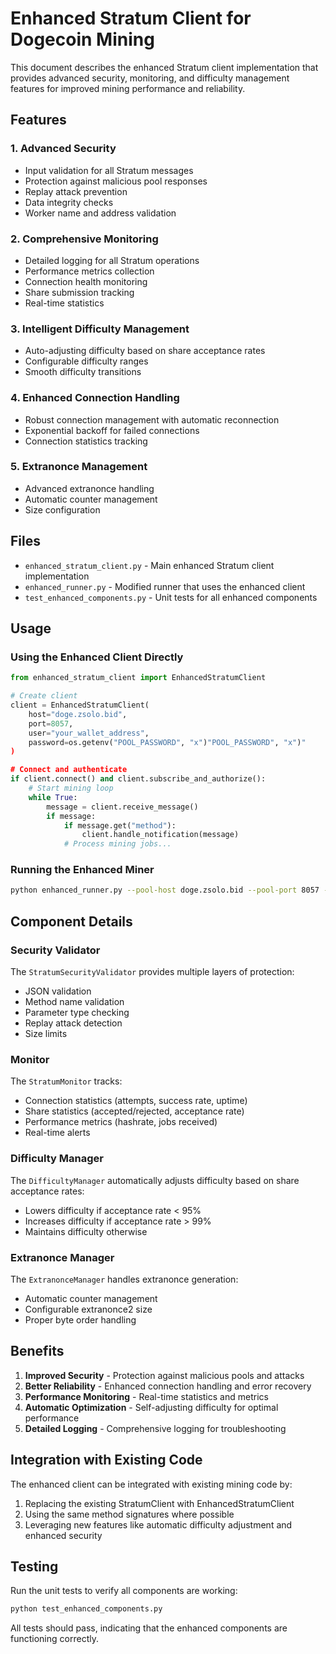 # Enhanced Stratum Client for Dogecoin Mining

This document describes the enhanced Stratum client implementation that provides advanced security, monitoring, and difficulty management features for improved mining performance and reliability.

## Features

### 1. Advanced Security
- Input validation for all Stratum messages
- Protection against malicious pool responses
- Replay attack prevention
- Data integrity checks
- Worker name and address validation

### 2. Comprehensive Monitoring
- Detailed logging for all Stratum operations
- Performance metrics collection
- Connection health monitoring
- Share submission tracking
- Real-time statistics

### 3. Intelligent Difficulty Management
- Auto-adjusting difficulty based on share acceptance rates
- Configurable difficulty ranges
- Smooth difficulty transitions

### 4. Enhanced Connection Handling
- Robust connection management with automatic reconnection
- Exponential backoff for failed connections
- Connection statistics tracking

### 5. Extranonce Management
- Advanced extranonce handling
- Automatic counter management
- Size configuration

## Files

- `enhanced_stratum_client.py` - Main enhanced Stratum client implementation
- `enhanced_runner.py` - Modified runner that uses the enhanced client
- `test_enhanced_components.py` - Unit tests for all enhanced components

## Usage

### Using the Enhanced Client Directly

```python
from enhanced_stratum_client import EnhancedStratumClient

# Create client
client = EnhancedStratumClient(
    host="doge.zsolo.bid",
    port=8057,
    user="your_wallet_address",
    password=os.getenv("POOL_PASSWORD", "x")"POOL_PASSWORD", "x")"
)

# Connect and authenticate
if client.connect() and client.subscribe_and_authorize():
    # Start mining loop
    while True:
        message = client.receive_message()
        if message:
            if message.get("method"):
                client.handle_notification(message)
            # Process mining jobs...
```

### Running the Enhanced Miner

```bash
python enhanced_runner.py --pool-host doge.zsolo.bid --pool-port 8057 --pool-user YOUR_WALLET_ADDRESS --pool-pass x
```

## Component Details

### Security Validator
The `StratumSecurityValidator` provides multiple layers of protection:
- JSON validation
- Method name validation
- Parameter type checking
- Replay attack detection
- Size limits

### Monitor
The `StratumMonitor` tracks:
- Connection statistics (attempts, success rate, uptime)
- Share statistics (accepted/rejected, acceptance rate)
- Performance metrics (hashrate, jobs received)
- Real-time alerts

### Difficulty Manager
The `DifficultyManager` automatically adjusts difficulty based on share acceptance rates:
- Lowers difficulty if acceptance rate < 95%
- Increases difficulty if acceptance rate > 99%
- Maintains difficulty otherwise

### Extranonce Manager
The `ExtranonceManager` handles extranonce generation:
- Automatic counter management
- Configurable extranonce2 size
- Proper byte order handling

## Benefits

1. **Improved Security** - Protection against malicious pools and attacks
2. **Better Reliability** - Enhanced connection handling and error recovery
3. **Performance Monitoring** - Real-time statistics and metrics
4. **Automatic Optimization** - Self-adjusting difficulty for optimal performance
5. **Detailed Logging** - Comprehensive logging for troubleshooting

## Integration with Existing Code

The enhanced client can be integrated with existing mining code by:
1. Replacing the existing StratumClient with EnhancedStratumClient
2. Using the same method signatures where possible
3. Leveraging new features like automatic difficulty adjustment and enhanced security

## Testing

Run the unit tests to verify all components are working:

```bash
python test_enhanced_components.py
```

All tests should pass, indicating that the enhanced components are functioning correctly.
